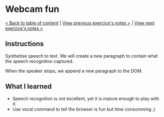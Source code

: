 # Webcam fun

[< Back to table of content](../README.md) |
[View previous exercice's notes >](../19-Webcam.Fun/Notes.md) |
[View next exercice's notes >](../21-Geolocation/Notes.md)

## Instructions

Synthetise speech to text.
We will create a new paragraph to contain what the speech recognition captured.

When the speaker stops, we append a new paragraph to the DOM.

## What I learned

- Speech recognition is not excellent, yet it is mature enough to play with it.
- Use vocal command to tell the browser is fun but time consumming ;)
